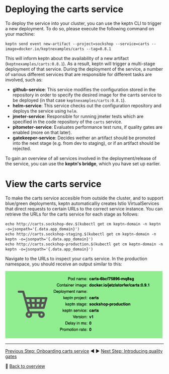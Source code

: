 # Deploying the carts service

To deploy the service into your cluster, you can use the keptn CLI to trigger a new deployment. To do so, please execute the following command on your machine:

```
keptn send event new-artifact --project=sockshop --service=carts --image=docker.io/keptnexamples/carts --tag=0.8.1
```

This will inform keptn about the availability of a new artifact (`keptnexamples/carts:0.8.1`). As a result, keptn will trigger a multi-stage deployment of that service. During the deployment of the service, a number of various different services that are responsible for different tasks are involved, such as:

  - **github-service**: This service modifies the configuration stored in the repository in order to specify the desired image for the carrts service to be deployed (in that case `keptnexamples/carts:0.8.1`).
  - **helm-service**: This service checks out the configuration repository and deploys the service using `helm`.
  - **jmeter-service**: Responsible for running jmeter tests which are specified in the code repository of the `carts` service.
  - **pitometer-service**: Evaluates performance test runs, if quality gates are enabled (more on that later).
  - **gatekeeper-service**: Decides wether an artifact should be promoted into the next stage (e.g. from dev to staging), or if an artifact should be rejected.

To gain an overview of all services involved in the deployment/release of the service, you can use the **keptn's bridge**, which you have set up earlier.

# View the carts service

To make the carts service accesible from outside the cluster, and to support blue/green deployments, keptn automaticalliy creates Istio VirtualServices that direct requests to certain URLs to the correct service instance. You can retrieve the URLs for the carts service for each stage as follows:

```
echo http://carts.sockshop-dev.$(kubectl get cm keptn-domain -n keptn -o=jsonpath='{.data.app_domain}')
echo http://carts.sockshop-staging.$(kubectl get cm keptn-domain -n keptn -o=jsonpath='{.data.app_domain}')
echo http://carts.sockshop-production.$(kubectl get cm keptn-domain -n keptn -o=jsonpath='{.data.app_domain}')
```

Navigate to the URLs to inspect your carts service. In the production namespace, you should receive an output similar to this:

<img src="images/carts-production.png" width="500"/>

---

[Previous Step: Onboarding carts service](../01_Onboarding_carts_service) :arrow_backward: :arrow_forward: [Next Step: Introducing quality gates](../03_Introducing_quality_gates)

:arrow_up_small: [Back to overview](./)